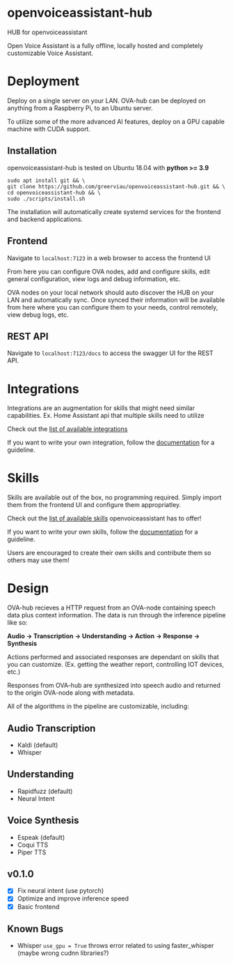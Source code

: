 # openvoiceassistant-hub
HUB for openvoiceassistant

Open Voice Assistant is a fully offline, locally hosted and completely customizable Voice Assistant.

# Deployment
Deploy on a single server on your LAN. OVA-hub can be deployed on anything from a Raspberry Pi, to an Ubuntu server.

To utilize some of the more advanced AI features, deploy on a GPU capable machine with CUDA support.

## Installation
openvoiceassistant-hub is tested on Ubuntu 18.04 with **python >= 3.9**

```
sudo apt install git && \
git clone https://github.com/greerviau/openvoiceassistant-hub.git && \
cd openvoiceassistant-hub && \
sudo ./scripts/install.sh
```

The installation will automatically create systemd services for the frontend and backend applications.

## Frontend
Navigate to ```localhost:7123``` in a web browser to access the frontend UI

From here you can configure OVA nodes, add and configure skills, edit general configuration, view logs and debug information, etc.

OVA nodes on your local network should auto discover the HUB on your LAN and automatically sync. Once synced their information will be available from here where you can configure them to your needs, control remotely, view debug logs, etc.

## REST API
Navigate to ```localhost:7123/docs``` to access the swagger UI for the REST API.

# Integrations
Integrations are an augmentation for skills that might need similar capabilities. Ex. Home Assistant api that multiple skills need to utilize

Check out the [list of available integrations](https://github.com/greerviau/openvoiceassistant-hub/blob/develop/backend/integrations/README.md)

If you want to write your own integration, follow the [documentation](https://github.com/greerviau/openvoiceassistant-hub/blob/develop/backend/integrations/README.md#writing-a-custom-integration) for a guideline. 

# Skills
Skills are available out of the box, no programming required. Simply import them from the frontend UI and configure them appropriatley.

Check out the [list of available skills](https://github.com/greerviau/openvoiceassistant-hub/blob/develop/backend/skills/README.md) openvoiceassistant has to offer!

If you want to write your own skills, follow the [documentation](https://github.com/greerviau/openvoiceassistant-hub/blob/develop/backend/skills/README.md#writing-a-custom-skill) for a guideline. 

Users are encouraged to create their own skills and contribute them so others may use them!

# Design
OVA-hub recieves a HTTP request from an OVA-node containing speech data plus context information. The data is run through the inference pipeline like so:

**Audio -> Transcription -> Understanding -> Action -> Response -> Synthesis**

Actions performed and associated responses are dependant on skills that you can customize. (Ex. getting the weather report, controlling IOT devices, etc.)

Responses from OVA-hub are synthesized into speech audio and returned to the origin OVA-node along with metadata.

All of the algorithms in the pipeline are customizable, including:

## Audio Transcription
* Kaldi (default)
* Whisper

## Understanding
* Rapidfuzz (default)
* Neural Intent

## Voice Synthesis
* Espeak (default)
* Coqui TTS
* Piper TTS

## v0.1.0
- [x] Fix neural intent (use pytorch)
- [x] Optimize and improve inference speed
- [x] Basic frontend

## Known Bugs
* Whisper ```use_gpu = True``` throws error related to using faster_whisper (maybe wrong cudnn libraries?)